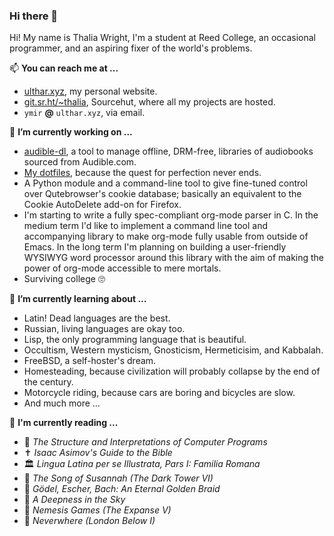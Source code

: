 ### Hi there 👋

<!--
**halcyonseeker/halcyonseeker** is a ✨ _special_ ✨ repository because its `README.md` (this file) appears on your GitHub profile.

Here are some ideas to get you started:

- 🔭 I’m currently working on ...
- 🌱 I’m currently learning ...
- 👯 I’m looking to collaborate on ...
- 🤔 I’m looking for help with ...
- 💬 Ask me about ...
- 📫 How to reach me: ...
- 😄 Pronouns: ...
- ⚡ Fun fact: ...
-->

Hi! My name is Thalia Wright, I'm a student at Reed College, an occasional programmer, and an aspiring fixer of the world's problems.

📫 **You can reach me at ...**
- [ulthar.xyz](https://ulthar.xyz), my personal website.
- [git.sr.ht/~thalia](https://git.sr.ht/~thalia), Sourcehut, where all my projects are hosted.
- `ymir` **@** `ulthar.xyz`, via email.

🔭 **I’m currently working on ...**
- [audible-dl](https://sr.ht/~thalia/audible-dl), a tool to manage offline, DRM-free, libraries of audiobooks sourced from Audible.com.
- [My dotfiles](https://git.sr.ht/~thalia/dotfiles), because the quest for perfection never ends.
- A Python module and a command-line tool to give fine-tuned control over Qutebrowser's cookie database; basically an equivalent to the Cookie AutoDelete add-on for Firefox.
- I'm starting to write a fully spec-compliant org-mode parser in C. In the medium term I'd like to implement a command line tool and accompanying library to make org-mode fully usable from outside of Emacs.  In the long term I'm planning on building a user-friendly WYSIWYG word processor around this library with the aim of making the power of org-mode accessible to mere mortals.
- Surviving college 🙄

🌱 **I’m currently learning about ...**
- Latin! Dead languages are the best.
- Russian, living languages are okay too.
- Lisp, the only programming language that is beautiful.
- Occultism, Western mysticism, Gnosticism, Hermeticisim, and Kabbalah.
- FreeBSD, a self-hoster's dream.
- Homesteading, because civilization will probably collapse by the end of the century.
- Motorcycle riding, because cars are boring and bicycles are slow.
- And much more ...

📖 **I'm currently reading ...**
- 🧙 *The Structure and Interpretations of Computer Programs*
- ✝ *Isaac Asimov's Guide to the Bible*
- 🏛 *Lingua Latina per se Illustrata, Pars I: Familia Romana*
- 🌹 *The Song of Susannah (The Dark Tower VI)*
- 🤔 *Gödel, Escher, Bach: An Eternal Golden Braid*
- 💾 *A Deepness in the Sky*
- 🚀 *Nemesis Games (The Expanse V)*
- 🌃 *Neverwhere (London Below I)*
